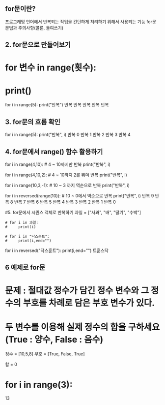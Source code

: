 ## for문이란?
프로그래밍 언어에서 반복되는 작업을 간단하게 처리하기 위해서 사용되는 기능
for문 문법과 주의사항(콜론, 들여쓰기)

## 2. for문으로 만들어보기
# for 변수 in range(횟수):
#   print()

for i in range(5):
    print("반복")
반복
반복
반복
반복
반복

## 3. for문의 흐름 확인

for i in range(5):
    print("반복", i)
반복 0
반복 1
반복 2
반복 3
반복 4


## 4. for문에서 range() 함수 활용하기
for i in range(4,10): # 4 ~ 10까지만 반복
    print("반복", i)

for i in range(4,10,2): # 4 ~ 10까지 2를 뛰며 반복
    print("반복", i)

for i in range(10,3,-1): # 10 ~ 3 까지 역순으로 반복
    print("반복", i)

for i in reversed(range(10)): # 10 ~ 0에서 역순으로 반복
    print("반복", i)
반복 9
반복 8
반복 7
반복 6
반복 5
반복 4
반복 3
반복 2
반복 1
반복 0


#5. for문에서 시퀀스 객체로 반복하기
과일 = ["사과", "배", "딸기", "수박"]

    # for i in 과일:
    #     print(i)

    # for i in "닥스훈트":
    #     print(i,end="")


for i in reversed("닥스훈트"):
    print(i,end="")
트훈스닥


## 6 예제로 for문
# 문제 : 절대값 정수가 담긴 정수 변수와 그 정수의 부호를 차례로 담은 부호 변수가 있다.
# 두 변수를 이용해 실제 정수의 합을 구하세요 (True : 양수, False : 음수)

정수 = [10,5,8]
부호 = [True, False, True]

합 = 0

# for i in range(3):

13
